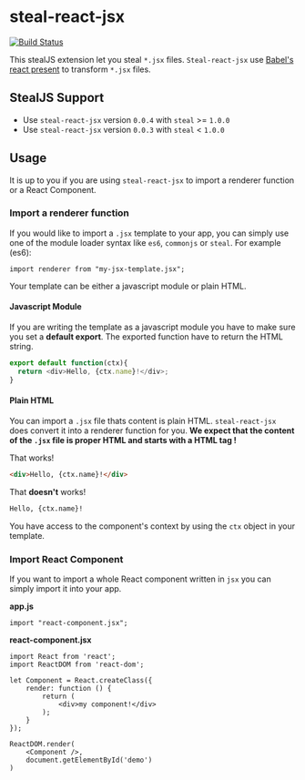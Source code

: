 # steal-react-jsx

[![Build Status](https://api.travis-ci.org/stealjs/steal-react-jsx.svg?branch=master)](https://travis-ci.org/stealjs/steal-react-jsx)

This stealJS extension let you steal `*.jsx` files.
`Steal-react-jsx` use [Babel's react present](http://babeljs.io/docs/plugins/preset-react/) to transform `*.jsx` files.

## StealJS Support

* Use `steal-react-jsx` version `0.0.4` with `steal` >= `1.0.0`
* Use `steal-react-jsx` version `0.0.3` with `steal` < `1.0.0` 

## Usage

It is up to you if you are using `steal-react-jsx` to import a renderer function or a React Component.

### Import a renderer function
If you would like to import a `.jsx` template to your app, you can simply use one of the module loader syntax like `es6`, `commonjs` or `steal`.
For example (es6):
```
import renderer from "my-jsx-template.jsx";
```

Your template can be either a javascript module or plain HTML.

####  Javascript Module
If you are writing the template as a javascript module you have to make sure you set a __default export__.
The exported function have to return the HTML string.

```javascript
export default function(ctx){
  return <div>Hello, {ctx.name}!</div>;
}
```

#### Plain HTML
You can import a `.jsx` file thats content is plain HTML. `steal-react-jsx` does convert it into a renderer function for you.
__We expect that the content of the `.jsx` file is proper HTML and starts with a HTML tag !__

That works!
```html
<div>Hello, {ctx.name}!</div>
```

That __doesn't__ works!
```html
Hello, {ctx.name}!
```

You have access to the component's context by using the `ctx` object in your template.

### Import React Component
If you want to import a whole React component written in `jsx` you can simply import it into your app.

__app.js__
```
import "react-component.jsx";
```
__react-component.jsx__
```
import React from 'react';
import ReactDOM from 'react-dom';

let Component = React.createClass({
    render: function () {
        return (
            <div>my component!</div>
        );
    }
});

ReactDOM.render(
    <Component />,
    document.getElementById('demo')
)
```
